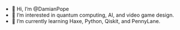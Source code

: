 - 👋 Hi, I’m @DamianPope
- 👀 I’m interested in quantum computing, AI, and video game design.
- 🌱 I’m currently learning Haxe, Python, Qiskit, and PennyLane.

<!---
DamianPope/DamianPope is a ✨ special ✨ repository because its `README.md` (this file) appears on your GitHub profile.
You can click the Preview link to take a look at your changes.
--->

